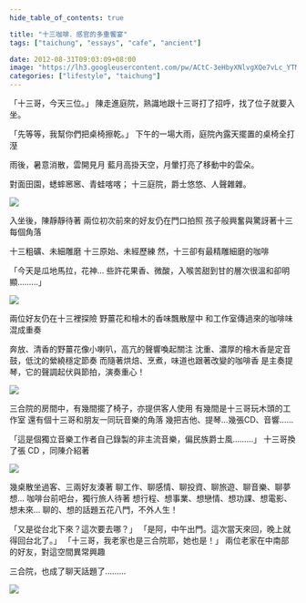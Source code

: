 ```yaml
---
hide_table_of_contents: true

title: "十三咖啡．感官的多重饗宴"
tags: ["taichung", "essays", "cafe", "ancient"]

date: 2012-08-31T09:03:09+08:00
image: "https://lh3.googleusercontent.com/pw/ACtC-3eHbyXNlvgXQe7vLc_YTMkU23bAnN-64D6x4yYTf-vPfByAAj4TdNn6SxUmLc4XtFeMBDKjbncfv__Atk4k9P4MwVmfHBQTUesGCj8u-00j6c2KcYvZRI-1suizRSG26beCt8hvInc-RiIwpTxNE23Iwg=w799-h533-no?authuser=0"
categories: ["lifestyle", "taichung"]
---
```


「十三哥，今天三位。」
陳走進庭院，熟識地跟十三哥打了招呼，找了位子就要入坐。

「先等等，我幫你們把桌椅擦乾。」
下午的一場大雨，庭院內露天擺置的桌椅全打溼

雨後，暑意消散，雲開見月
藍月高掛天空，月暈打亮了移動中的雲朵。

對面田園，蟋蟀窸窸、青蛙喀喀；
十三庭院，爵士悠悠、人聲雜雜。

![](https://lh3.googleusercontent.com/pw/ACtC-3e40tExXayUTg_kuUBf5NzV7AJ7lSiXdLOxDnGMvklkGNclm42DuH287ECjGwevbGilVSaYmHrmHxGNNof2r_kK7u9ZcWzP4ZGOeD77QZzgDitIinStWLhZdO-EDpFTtuUhUz7zOL5x5SLTKN2ovenpVA=s800-no?authuser=0)

入坐後，陳靜靜待著
兩位初次前來的好友仍在門口拍照
孩子般興奮與驚訝著十三每個角落

十三粗礦、未細雕磨
十三原始、未經歷練
然，十三卻有最精雕細磨的咖啡

「今天是瓜地馬拉，花神…
些許花果香、微酸，入喉苦甜到甘的層次很溫和卻明顯………」

![](https://lh3.googleusercontent.com/pw/ACtC-3dtQWpte9Yav4irQLRQpkZX30t01P78PtqPxXGJ9d1JQMR7ariUmTYe8DE7S59eYTt7dt_-T25-bm1-6ErSpWa6cyI_snayeD1DfoY2gwXtWi-BPunrkug7ym4STRICtCUU2uao3uPvTyfsBfsmBx0ihg=w533-h799-no?authuser=0)

兩位好友仍在十三裡探險
野薑花和檜木的香味飄散屋中
和工作室傳過來的咖啡味混成重奏

奔放、清香的野薑花像小喇叭，高亢的聲響喚起關注
沈重、濃厚的檜木香是定音鼓，低沈的縈繞穩定節奏
而隨著烘焙、烹煮，味道也跟著改變的咖啡香
是主奏提琴，它的聲調起伏與節拍，演奏重心！

![](https://lh3.googleusercontent.com/pw/ACtC-3erdragBd-t6BLYxlv-sUUKJm1iQpneJqvgAtbD-dzVWPB6i1mAI_L_t8ADIEakth1UHYSjZqdXIgbi79fWiZJ4P_ZboEhQ5reEaVxt6c4SOYrvPeZ3j44paV-Z1fp2Tisbxk8jjIpWfLJoBgvxLrw6rw=w799-h533-no?authuser=0)

三合院的房間中，有幾間擺了椅子，亦提供客人使用
有幾間是十三哥玩木頭的工作室
還有個十三哥和朋友一同玩音樂的角落
幾把吉他、提琴…幾張CD、音響……

「這是個獨立音樂工作者自己錄製的非主流音樂，偏民族爵士風………」
十三哥換了張 CD ，同陳介紹著

![](https://lh3.googleusercontent.com/pw/ACtC-3ewZJw7nG0chBrZWC0j4lCHMoCfAwz-ohQHMSonuuQeooomqCOuQ56J8jIW-xGgbUlYp4bq70oRUv1h_EjQRoh78lxWinjVtglhn-3-v_R3g5MX9bLUE6_zZ_4r8gRENKVzj3n1iKz3bs8s4WucBnraiw=w533-h799-no?authuser=0)

幾桌散坐過客、三兩好友湊著
聊工作、聊感情、聊投資、聊旅遊、聊音樂、聊夢想…
咖啡台前吧台，獨行旅人待著
想行程、想事業、想戀情、想功課、想電影、想未來…
聊的、想的話題五花八門，不外人生！

「又是從台北下來？這次要去哪？」
「是阿，中午出門。這次當天來回，晚上就得回台北了。」
「十三哥，我老家也是三合院耶，她也是！」
兩位老家在中南部的好友，對這空間異常興趣

三合院，也成了聊天話題了………

![](https://lh3.googleusercontent.com/pw/ACtC-3eHbyXNlvgXQe7vLc_YTMkU23bAnN-64D6x4yYTf-vPfByAAj4TdNn6SxUmLc4XtFeMBDKjbncfv__Atk4k9P4MwVmfHBQTUesGCj8u-00j6c2KcYvZRI-1suizRSG26beCt8hvInc-RiIwpTxNE23Iwg=w799-h533-no?authuser=0)
